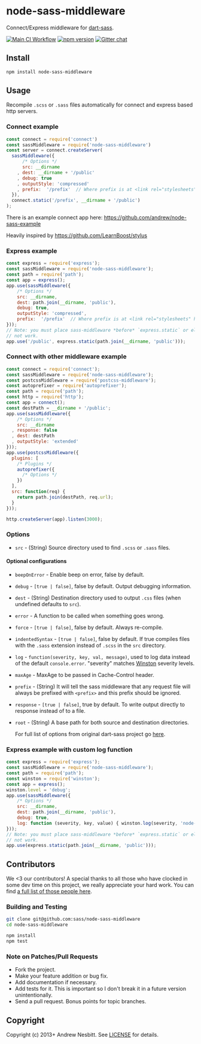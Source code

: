 # node-sass-middleware

Connect/Express middleware for [dart-sass](https://github.com/sass/dart-sass).

[![Main CI Workflow](https://github.com/sass/node-sass-middleware/actions/workflows/ci.yml/badge.svg)](https://github.com/sass/node-sass-middleware/actions/workflows/ci.yml)
[![npm version](https://badge.fury.io/js/node-sass-middleware.svg)](http://badge.fury.io/js/node-sass-middleware)
[![Gitter chat](http://img.shields.io/badge/gitter-sass/node--sass-brightgreen.svg)](https://gitter.im/sass/node-sass)

## Install

```bash
npm install node-sass-middleware
```

## Usage

Recompile `.scss` or `.sass` files automatically for connect and express based http servers.

### Connect example

```javascript
const connect = require('connect')
const sassMiddleware = require('node-sass-middleware')
const server = connect.createServer(
  sassMiddleware({
      /* Options */
      src: __dirname
    , dest: __dirname + '/public'
    , debug: true
    , outputStyle: 'compressed'
    , prefix:  '/prefix'  // Where prefix is at <link rel="stylesheets" href="prefix/style.css"/>
  }),
  connect.static('/prefix', __dirname + '/public')
);
```

There is an example connect app here: <https://github.com/andrew/node-sass-example>

Heavily inspired by <https://github.com/LearnBoost/stylus>

### Express example

```javascript
const express = require('express');
const sassMiddleware = require('node-sass-middleware');
const path = require('path');
const app = express();
app.use(sassMiddleware({
    /* Options */
    src: __dirname,
    dest: path.join(__dirname, 'public'),
    debug: true,
    outputStyle: 'compressed',
    prefix:  '/prefix'  // Where prefix is at <link rel="stylesheets" href="prefix/style.css"/>
}));
// Note: you must place sass-middleware *before* `express.static` or else it will
// not work.
app.use('/public', express.static(path.join(__dirname, 'public')));
```

### Connect with other middleware example

```javascript
const connect = require('connect');
const sassMiddleware = require('node-sass-middleware');
const postcssMiddleware = require('postcss-middleware');
const autoprefixer = require('autoprefixer');
const path = require('path');
const http = require('http');
const app = connect();
const destPath = __dirname + '/public';
app.use(sassMiddleware({
    /* Options */
    src: __dirname
  , response: false
  , dest: destPath
  , outputStyle: 'extended'
}));
app.use(postcssMiddleware({
  plugins: [
    /* Plugins */
    autoprefixer({
      /* Options */
    })
  ],
  src: function(req) {
    return path.join(destPath, req.url);
  }
}));

http.createServer(app).listen(3000);
```

### Options

* `src`            - (String) Source directory used to find `.scss` or `.sass` files.

#### Optional configurations

* `beepOnError`    - Enable beep on error, false by default.
* `debug`          - `[true | false]`, false by default. Output debugging information.
* `dest`           - (String) Destination directory used to output `.css` files (when undefined defaults to `src`).
* `error`          - A function to be called when something goes wrong.
* `force`          - `[true | false]`, false by default. Always re-compile.
* `indentedSyntax` - `[true | false]`, false by default. If true compiles files with the `.sass` extension instead of `.scss` in the `src` directory.
* `log`            - `function(severity, key, val, message)`, used to log data instead of the default `console.error`. "severity" matches [Winston](https://www.npmjs.com/package/winston) severity levels.
* `maxAge`         - MaxAge to be passed in Cache-Control header.
* `prefix`         - (String) It will tell the sass middleware that any request file will always be prefixed with `<prefix>` and this prefix should be ignored.
* `response`       - `[true | false]`, true by default. To write output directly to response instead of to a file.
* `root`           - (String) A base path for both source and destination directories.

  For full list of options from original dart-sass project go [here](https://github.com/sass/dart-sass).

### Express example with custom log function

```javascript
const express = require('express');
const sassMiddleware = require('node-sass-middleware');
const path = require('path');
const winston = require('winston');
const app = express();
winston.level = 'debug';
app.use(sassMiddleware({
    /* Options */
    src: __dirname,
    dest: path.join(__dirname, 'public'),
    debug: true,
    log: function (severity, key, value) { winston.log(severity, 'node-sass-middleware   %s : %s', key, value); }
}));
// Note: you must place sass-middleware *before* `express.static` or else it will
// not work.
app.use(express.static(path.join(__dirname, 'public')));
```

## Contributors

We <3 our contributors! A special thanks to all those who have clocked in some dev time on this project, we really appreciate your hard work. You can find [a full list of those people here](https://github.com/sass/node-sass-middleware/graphs/contributors).

### Building and Testing

```sh
git clone git@github.com:sass/node-sass-middleware
cd node-sass-middleware

npm install
npm test
```

### Note on Patches/Pull Requests

* Fork the project.
* Make your feature addition or bug fix.
* Add documentation if necessary.
* Add tests for it. This is important so I don't break it in a future version unintentionally.
* Send a pull request. Bonus points for topic branches.

## Copyright

Copyright (c) 2013+ Andrew Nesbitt. See [LICENSE](https://github.com/sass/node-sass-middleware/blob/master/LICENSE) for details.
